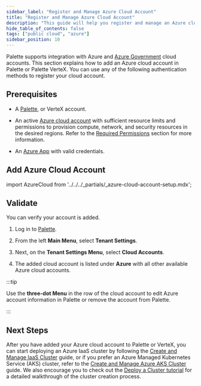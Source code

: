 ```yaml
---
sidebar_label: "Register and Manage Azure Cloud Account"
title: "Register and Manage Azure Cloud Account"
description: "This guide will help you register and manage an Azure cloud account in Palette"
hide_table_of_contents: false
tags: ["public cloud", "azure"]
sidebar_position: 10
---
```


Palette supports integration with Azure and
[Azure Government](https://azure.microsoft.com/en-us/explore/global-infrastructure/government) cloud accounts. This
section explains how to add an Azure cloud account in Palette or Palette VerteX. You can use any of the following
authentication methods to register your cloud account.

## Prerequisites

- A [Palette](https://console.spectrocloud.com/), or VerteX account.

- An active [Azure cloud account](https://portal.azure.com/) with sufficient resource limits and permissions to
  provision compute, network, and security resources in the desired regions. Refer to the
  [Required Permissions](./required-permissions.md) section for more information.

- An [Azure App](https://learn.microsoft.com/en-us/azure/app-service/overview) with valid credentials.

## Add Azure Cloud Account

import AzureCloud from '../../../_partials/_azure-cloud-account-setup.mdx';

<AzureCloud />


## Validate

You can verify your account is added.

1. Log in to [Palette](https://console.spectrocloud.com).

2. From the left **Main Menu**, select **Tenant Settings**.

3. Next, on the **Tenant Settings Menu**, select **Cloud Accounts**.

4. The added cloud account is listed under **Azure** with all other available Azure cloud accounts.

:::tip

Use the **three-dot Menu** in the row of the cloud account to edit Azure account information in Palette or remove the
account from Palette.

:::

## Next Steps

After you have added your Azure cloud account to Palette or VerteX, you can start deploying an Azure IaaS cluster by
following the [Create and Manage IaaS Cluster](./create-azure-cluster.md) guide, or if you prefer an Azure Managed
Kubernetes Service (AKS) cluster, refer to the [Create and Manage Azure AKS Cluster](./azure.md) guide. We also
encourage you to check out the [Deploy a Cluster tutorial](../deploy-k8s-cluster.md) for a detailed walkthrough of the
cluster creation process.
